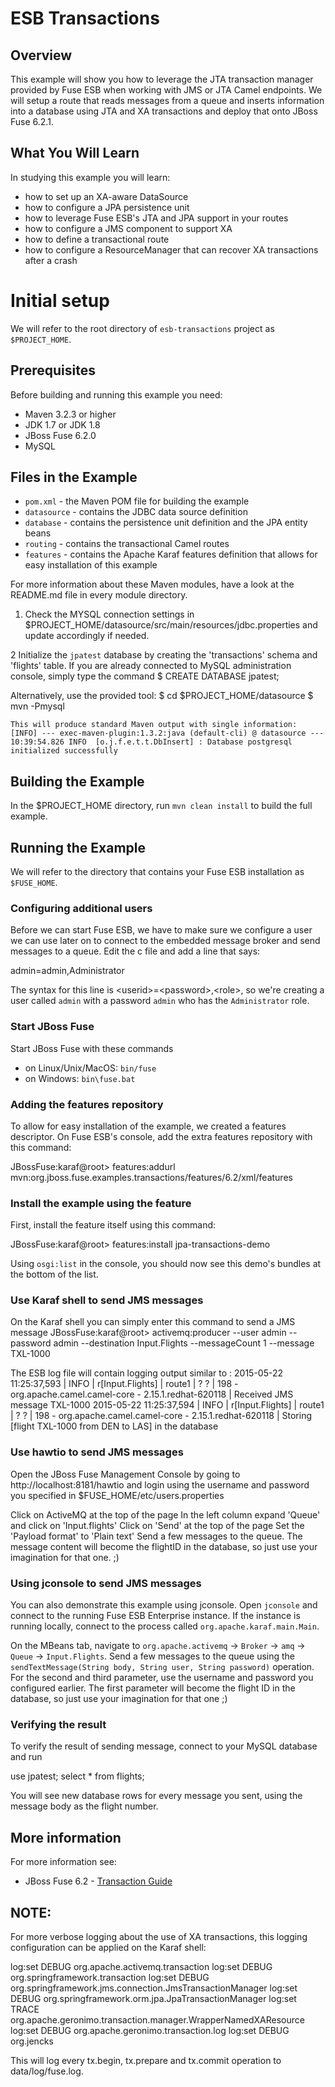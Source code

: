 <!--

     Copyright 2005-2015 Red Hat, Inc.

     Red Hat licenses this file to you under the Apache License, version
     2.0 (the "License"); you may not use this file except in compliance
     with the License.  You may obtain a copy of the License at

        http://www.apache.org/licenses/LICENSE-2.0

     Unless required by applicable law or agreed to in writing, software
     distributed under the License is distributed on an "AS IS" BASIS,
     WITHOUT WARRANTIES OR CONDITIONS OF ANY KIND, either express or
     implied.  See the License for the specific language governing
     permissions and limitations under the License.

-->
# ESB Transactions

## Overview
This example will show you how to leverage the JTA transaction manager provided by Fuse ESB when working with JMS
or JTA Camel endpoints. We will setup a route that reads messages from a queue and inserts information into a database
using JTA and XA transactions and deploy that onto JBoss Fuse 6.2.1.

## What You Will Learn
In studying this example you will learn:
* how to set up an XA-aware DataSource
* how to configure a JPA persistence unit
* how to leverage Fuse ESB's JTA and JPA support in your routes
* how to configure a JMS component to support XA
* how to define a transactional route
* how to configure a ResourceManager that can recover XA transactions after a crash

# Initial setup

We will refer to the root directory of `esb-transactions` project as `$PROJECT_HOME`.

## Prerequisites
Before building and running this example you need:

* Maven 3.2.3 or higher
* JDK 1.7 or JDK 1.8
* JBoss Fuse 6.2.0
* MySQL


## Files in the Example
* `pom.xml` - the Maven POM file for building the example
* `datasource` - contains the JDBC data source definition
* `database` - contains the persistence unit definition and the JPA entity beans
* `routing` - contains the transactional Camel routes
* `features` - contains the Apache Karaf features definition that allows for easy installation of this example

For more information about these Maven modules, have a look at the README.md file in every module directory.

1. Check the MYSQL connection settings in
  $PROJECT_HOME/datasource/src/main/resources/jdbc.properties
  and update accordingly if needed.

2 Initialize the `jpatest` database by creating the 'transactions' schema and 'flights' table.
If you are already connected to MySQL administration console, simply type the command
    $ CREATE DATABASE jpatest; 

Alternatively, use the provided tool:
    $ cd $PROJECT_HOME/datasource
    $ mvn -Pmysql

    This will produce standard Maven output with single information:
    [INFO] --- exec-maven-plugin:1.3.2:java (default-cli) @ datasource ---
    10:39:54.826 INFO  [o.j.f.e.t.t.DbInsert] : Database postgresql initialized successfully


## Building the Example
In the $PROJECT_HOME directory, run `mvn clean install` to build the full example.


## Running the Example
We will refer to the directory that contains your Fuse ESB installation as `$FUSE_HOME`.


### Configuring additional users
Before we can start Fuse ESB, we have to make sure we configure a user we can
use later on to connect to the embedded message broker and send messages to a
queue. Edit the c file and add a line that says:

  admin=admin,Administrator

The syntax for this line is &lt;userid&gt;=&lt;password&gt;,&lt;role&gt;, so
we're creating a user called `admin` with a password `admin` who has the 
`Administrator` role.

### Start JBoss Fuse
Start JBoss Fuse with these commands

* on Linux/Unix/MacOS: `bin/fuse`
* on Windows: `bin\fuse.bat`

### Adding the features repository
To allow for easy installation of the example, we created a features descriptor.
On Fuse ESB's console, add the extra features repository with this command:

  JBossFuse:karaf@root> features:addurl mvn:org.jboss.fuse.examples.transactions/features/6.2/xml/features

### Install the example using the feature
First, install the feature itself using this command:

  JBossFuse:karaf@root> features:install jpa-transactions-demo

Using `osgi:list` in the console, you should now see this demo's bundles at the
bottom of the list.

### Use Karaf shell to send JMS messages
On the Karaf shell you can simply enter this command to send a JMS message
  JBossFuse:karaf@root> activemq:producer --user admin --password admin --destination Input.Flights --messageCount 1 --message TXL-1000

The ESB log file will contain logging output similar to :
2015-05-22 11:25:37,593 | INFO  | r[Input.Flights] | route1 | ?  ? | 198 - org.apache.camel.camel-core - 2.15.1.redhat-620118 | Received JMS message TXL-1000
2015-05-22 11:25:37,594 | INFO  | r[Input.Flights] | route1 | ?  ? | 198 - org.apache.camel.camel-core - 2.15.1.redhat-620118 | Storing [flight TXL-1000 from DEN to LAS] in the database


### Use hawtio to send JMS messages
Open the JBoss Fuse Management Console by going to http://localhost:8181/hawtio
and login using the username and password you specified in
$FUSE_HOME/etc/users.properties

  Click on ActiveMQ at the top of the page
  In the left column expand 'Queue' and click on 'Input.flights'
  Click on 'Send' at the top of the page
  Set the 'Payload format' to 'Plain text'
  Send a few messages to the queue. The message content will become the 
  flightID in the database, so just use your imagination for that one. ;)


### Using jconsole to send JMS messages
You can also demonstrate this example using jconsole.
Open `jconsole` and connect to the running Fuse ESB Enterprise instance.  If the
instance is running locally, connect to the process called 
`org.apache.karaf.main.Main`.

On the MBeans tab, navigate to `org.apache.activemq` &rarr; `Broker` &rarr; `amq` &rarr; `Queue` &rarr; `Input.Flights`.
Send a few messages to the queue using the 
`sendTextMessage(String body, String user, String password)` operation.
For the second and third parameter, use the username and password you configured
earlier. The first parameter will become the flight ID in the database, so just
use your imagination for that one ;)


### Verifying the result
To verify the result of sending message, connect to your MySQL database and run

  use jpatest;
  select * from flights;


You will see new database rows for every message you sent, using the message
body as the flight number.

## More information
For more information see:

* JBoss Fuse 6.2 - [Transaction Guide](https://access.redhat.com/site/documentation/en-US/Red_Hat_JBoss_Fuse/6.2/html/Transaction_Guide/index.html)

## NOTE: 
For more verbose logging about the use of XA transactions, this logging 
configuration can be applied on the Karaf shell:

log:set DEBUG org.apache.activemq.transaction
log:set DEBUG org.springframework.transaction
log:set DEBUG org.springframework.jms.connection.JmsTransactionManager
log:set DEBUG org.springframework.orm.jpa.JpaTransactionManager
log:set TRACE org.apache.geronimo.transaction.manager.WrapperNamedXAResource
log:set DEBUG org.apache.geronimo.transaction.log
log:set DEBUG org.jencks

This will log every tx.begin, tx.prepare and tx.commit operation to data/log/fuse.log.
